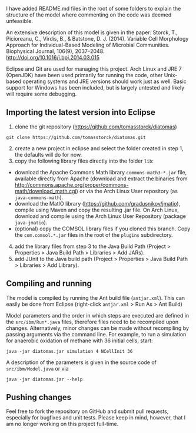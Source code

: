 I have added README.md files in the root of some folders to explain the structure of the model where commenting on the code was deemed unfeasible.

An extensive description of this model is given in the paper:
Storck, T., Picioreanu, C., Virdis, B., & Batstone, D. J. (2014). Variable Cell Morphology Approach for Individual-Based Modeling of Microbial Communities. Biophysical Journal, 106(9), 2037–2048. http://doi.org/10.1016/j.bpj.2014.03.015

Eclipse and Git are used for managing this project. Arch Linux and JRE 7 (OpenJDK) have been used primarily for running the code, other Unix-based operating systems and JRE versions should work just as well. Basic support for Windows has been included, but is largely untested and likely will require some debugging.

Importing the latest version into Eclipse
-----------------------------------------
1. clone the git repository (https://github.com/tomasstorck/diatomas)
```
git clone https://github.com/tomasstorck/diatomas.git
```
2. create a new project in eclipse and select the folder created in step 1, the defaults will do for now.
3. copy the following library files directly into the folder `lib`:
  * download the Apache Commons Math library `commons-math3-*.jar` file, available directly from Apache (download and extract the binaries from http://commons.apache.org/proper/commons-math/download_math.cgi) or via the Arch Linux User repository (as `java-commons-math`).
  * download the MatIO library (https://github.com/gradusnikov/jmatio), compile using Maven and copy the resulting .jar file. On Arch Linux, download and compile using the Arch Linux User Repository (package `java-jmatio`).
  * (optional) copy the COMSOL library files if you cloned this branch. Copy the `com.comsol.*.jar` files in the root of the `plugins` subdirectory.
4. add the library files from step 3 to the Java Build Path (Project > Properties > Java Build Path > Libraries > Add JARs).
5. add JUnit to the Java build path (Project > Properties > Java Build Path > Libraries > Add Library).


Compiling and running
---------------------
The model is compiled by running the Ant build file (`antjar.xml`). This can easily be done from Eclipse (right-click `antjar.xml` > Run As > Ant Build)

Model parameters and the order in which steps are executed are defined in the `src/ibm/Run*.java` files, therefore files need to be recompiled upon changes. Alternatively, minor changes can be made without recompiling by passing arguments via the command line. For example, to run a simulation for anaerobic oxidation of methane with 36 initial cells, start:
```
java -jar diatomas.jar simulation 4 NCellInit 36
```

A description of the parameters is given in the source code of `src/ibm/Model.java` or via 
```
java -jar diatomas.jar --help
```

Pushing changes
---------------
Feel free to fork the repository on GitHub and submit pull requests, especially for bugfixes and unit tests. Please keep in mind, however, that I am no longer working on this project full-time.
